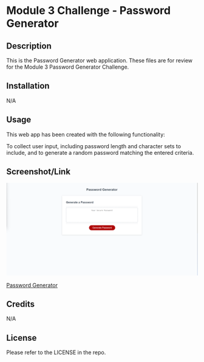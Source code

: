 # Module 3 Challenge - Password Generator

## Description

This is the Password Generator web application. These files are for review for the Module 3 Password Generator Challenge.

## Installation

N/A

## Usage

This web app has been created with the following functionality:

To collect user input, including password length and character sets to include, and to generate a random password matching the entered criteria.


## Screenshot/Link

![Password Generator](./assets/images/Password_Generator_Screenshot.png)

[Password Generator](https://cray412.github.io/Module-3-Challenge-Password-Generator/)

## Credits

N/A

## License

Please refer to the LICENSE in the repo.